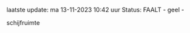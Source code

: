 laatste update: 
ma 13-11-2023 10:42   uur 
Status: FAALT - geel - 
<div class="service Y">schijfruimte</div>